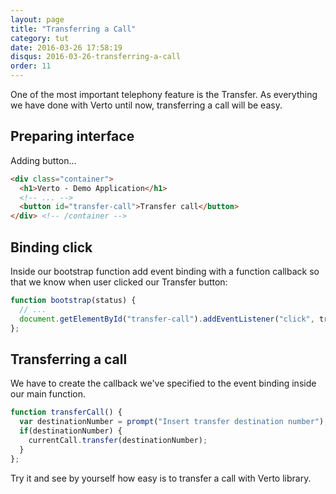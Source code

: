 ```yaml
---
layout: page
title: "Transferring a Call"
category: tut
date: 2016-03-26 17:58:19
disqus: 2016-03-26-transferring-a-call
order: 11
---
```


One of the most important telephony feature is the Transfer.
As everything we have done with Verto until now, transferring a call will be easy.

## Preparing interface

Adding button...

```html
<div class="container">
  <h1>Verto - Demo Application</h1>
  <!-- ... -->
  <button id="transfer-call">Transfer call</button>
</div> <!-- /container -->
```

## Binding click

Inside our bootstrap function add event binding with a function callback so that we know when user clicked our Transfer button:

```javascript
function bootstrap(status) {
  // ...
  document.getElementById("transfer-call").addEventListener("click", transferCall);
};
```

## Transferring a call

We have to create the callback we've specified to the event binding inside our main function.

```javascript
function transferCall() {
  var destinationNumber = prompt("Insert transfer destination number");
  if(destinationNumber) {
    currentCall.transfer(destinationNumber);
  }
};
```

Try it and see by yourself how easy is to transfer a call with Verto library.
